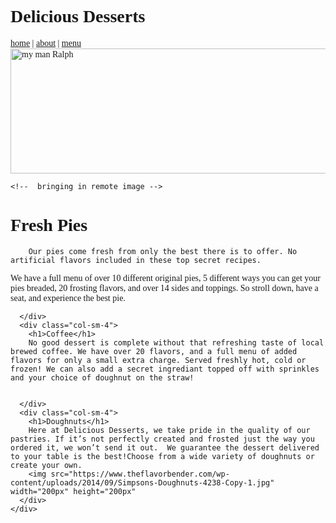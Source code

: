 <!DOCTYPE html>
<html>
<head>
  <title>
    Delicious Desserts
  </title>
  <link

  <!-- Get Bootstrap from here: http://getbootstrap.com/getting-started/ -->

  <link rel="stylesheet" href="https://maxcdn.bootstrapcdn.com/bootstrap/3.3.7/css/bootstrap.min.css" integrity="sha384-BVYiiSIFeK1dGmJRAkycuHAHRg32OmUcww7on3RYdg4Va+PmSTsz/K68vbdEjh4u" crossorigin="anonymous">

  <link href="https://fonts.googleapis.com/css?family=Srisakdi" rel="stylesheet">
  <link href="https://fonts.googleapis.com/css?family=Amatic+SC|Open+Sans+Condensed:300" rel="stylesheet">


  <!-- overwrite bootstrap defaults with your own css -->
  <link href="css/style.css" rel="stylesheet">

</head>
<body>
  <div class="container-fluid">
    <div class="jumbotron text-center">
      <h1>Delicious Desserts</h1>
    </div>
  </div>
   <div id="nav"><a href="home.html">home</a> | <a href="about.html">about</a> | <a
href="menu.html">menu</a> </div>
  <img src=http://www.malabaramericancooking.com/wp-content/uploads/2013/03/page-banner-dessert.jpg width="700px" height="200px" alt="my man Ralph"/>
    <!--  the orginal image is 1500X1500 width and height attributes override this -->

    <!--  bringing in remote image -->


  <div class="container">
    <div class="row">
      <div class="col-sm-4">
        <h1>Fresh Pies</h1>

        Our pies come fresh from only the best there is to offer. No artificial flavors included in these top secret recipes.
 We have a full menu of over 10 different original pies, 5 different ways you can get your pies breaded, 20 frosting flavors, and over 14 sides and toppings. So stroll down, have a seat, and experience the best pie.

      </div>
      <div class="col-sm-4">
        <h1>Coffee</h1>
        No good dessert is complete without that refreshing taste of local brewed coffee. We have over 20 flavors, and a full menu of added flavors for only a small extra charge. Served freshly hot, cold or frozen! We can also add a secret ingrediant topped off with sprinkles and your choice of doughnut on the straw!


      </div>
      <div class="col-sm-4">
        <h1>Doughnuts</h1>
        Here at Delicious Desserts, we take pride in the quality of our pastries. If it’s not perfectly created and frosted just the way you ordered it, we won’t send it out.  We guarantee the dessert delivered to your table is the best!Choose from a wide variety of doughnuts or create your own.
        <img src="https://www.theflavorbender.com/wp-content/uploads/2014/09/Simpsons-Doughnuts-4238-Copy-1.jpg" width="200px" height="200px"
      </div>
    </div>
  </div>
<html>
<head>
<html>
<head>
<link href='https://fonts.googleapis.com/css?family=Sofia' rel='stylesheet'>
<style>
body {
    font-family: 'Sofia';font-size: 13
      px;
}
</style>
</head>
<body>
<link

</body>
</html>

